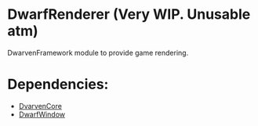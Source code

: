 # DwarfRenderer (Very WIP. Unusable atm)
DwarvenFramework module to provide game rendering.

Dependencies:
=============
- [DvarvenCore](https://github.com/Caostick/DwarvenFramework/tree/main/DwarvenCore)
- [DwarfWindow](https://github.com/Caostick/DwarvenFramework/tree/main/DwarfWindow)
